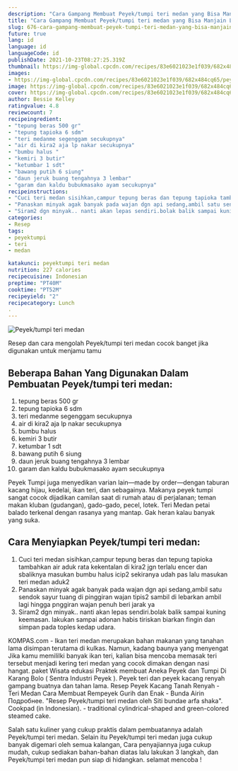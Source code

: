 ```yaml
---
description: "Cara Gampang Membuat Peyek/tumpi teri medan yang Bisa Manjain Lidah"
title: "Cara Gampang Membuat Peyek/tumpi teri medan yang Bisa Manjain Lidah"
slug: 676-cara-gampang-membuat-peyek-tumpi-teri-medan-yang-bisa-manjain-lidah
future: true
lang: id
language: id
languageCode: id
publishDate: 2021-10-23T08:27:25.319Z 
thumbnail: https://img-global.cpcdn.com/recipes/83e6021023e1f039/682x484cq65/peyektumpi-teri-medan-foto-resep-utama.png
images:
- https://img-global.cpcdn.com/recipes/83e6021023e1f039/682x484cq65/peyektumpi-teri-medan-foto-resep-utama.png
image: https://img-global.cpcdn.com/recipes/83e6021023e1f039/682x484cq65/peyektumpi-teri-medan-foto-resep-utama.png
cover: https://img-global.cpcdn.com/recipes/83e6021023e1f039/682x484cq65/peyektumpi-teri-medan-foto-resep-utama.png
author: Bessie Kelley
ratingvalue: 4.8
reviewcount: 7
recipeingredient:
- "tepung beras 500 gr"
- "tepung tapioka 6 sdm"
- "teri medanme segenggam secukupnya"
- "air di kira2 aja lp nakar secukupnya"
- "bumbu halus "
- "kemiri 3 butir"
- "ketumbar 1 sdt"
- "bawang putih 6 siung"
- "daun jeruk buang tengahnya 3 lembar"
- "garam dan kaldu bubukmasako ayam secukupnya"
recipeinstructions:
- "Cuci teri medan sisihkan,campur tepung beras dan tepung tapioka tambahkan air aduk rata kekentalan di kira2 jgn terlalu encer dan sbaliknya masukan bumbu halus icip2 sekiranya udah pas lalu masukan teri medan aduk2"
- "Panaskan minyak agak banyak pada wajan dgn api sedang,ambil satu sendok sayur tuang di pinggiran wajan tipis2 sambil di lebarkan ambil lagi hingga pnggiran wajan penuh beri jarak ya"
- "Siram2 dgn minyak.. nanti akan lepas sendiri.bolak balik sampai kuning keemasan. lakukan sampai adonan habis tiriskan biarkan fingin dan simpan pada toples kedap udara."
categories:
- Resep
tags:
- peyektumpi
- teri
- medan

katakunci: peyektumpi teri medan 
nutrition: 227 calories
recipecuisine: Indonesian
preptime: "PT40M"
cooktime: "PT52M"
recipeyield: "2"
recipecategory: Lunch
. 
---
```



![Peyek/tumpi teri medan](https://img-global.cpcdn.com/recipes/83e6021023e1f039/682x484cq65/peyektumpi-teri-medan-foto-resep-utama.png)

Resep dan cara mengolah  Peyek/tumpi teri medan cocok banget jika digunakan untuk menjamu tamu

<!--inarticleads1-->

## Beberapa Bahan Yang Digunakan Dalam Pembuatan Peyek/tumpi teri medan:

1. tepung beras 500 gr
1. tepung tapioka 6 sdm
1. teri medanme segenggam secukupnya
1. air di kira2 aja lp nakar secukupnya
1. bumbu halus 
1. kemiri 3 butir
1. ketumbar 1 sdt
1. bawang putih 6 siung
1. daun jeruk buang tengahnya 3 lembar
1. garam dan kaldu bubukmasako ayam secukupnya

Peyek Tumpi juga menyedikan varian lain—made by order—dengan taburan kacang hijau, kedelai, ikan teri, dan sebagainya. Makanya peyek tumpi sangat cocok dijadikan camilan saat di rumah atau di perjalanan; teman makan kluban (gudangan), gado-gado, pecel, lotek. Teri Medan petai balado terkenal dengan rasanya yang mantap. Gak heran kalau banyak yang suka. 

<!--inarticleads2-->

## Cara Menyiapkan Peyek/tumpi teri medan:

1. Cuci teri medan sisihkan,campur tepung beras dan tepung tapioka tambahkan air aduk rata kekentalan di kira2 jgn terlalu encer dan sbaliknya masukan bumbu halus icip2 sekiranya udah pas lalu masukan teri medan aduk2
1. Panaskan minyak agak banyak pada wajan dgn api sedang,ambil satu sendok sayur tuang di pinggiran wajan tipis2 sambil di lebarkan ambil lagi hingga pnggiran wajan penuh beri jarak ya
1. Siram2 dgn minyak.. nanti akan lepas sendiri.bolak balik sampai kuning keemasan. lakukan sampai adonan habis tiriskan biarkan fingin dan simpan pada toples kedap udara.


KOMPAS.com - Ikan teri medan merupakan bahan makanan yang tanahan lama disimpan terutama di kulkas. Namun, kadang baunya yang menyengat Jika kamu memililki banyak ikan teri, kalian bisa mencoba memasak teri tersebut menjadi kering teri medan yang cocok dimakan dengan nasi hangat. paket Wisata edukasi Praktek membuat Aneka Peyek dan Tumpi Di Karang Bolo ( Sentra Industri Peyek ). Peyek teri dan peyek kacang renyah gampang buatnya dan tahan lama. Resep Peyek Kacang Tanah Renyah - Teri Medan Cara Membuat Rempeyek Gurih dan Enak - Bunda Airin Подробнее. &#34;Resep Peyek/tumpi teri medan oleh Siti bundae arfa shaka&#34;. Cookpad (in Indonesian). - traditional cylindrical-shaped and green-colored steamed cake. 

Salah satu kuliner yang cukup praktis dalam pembuatannya adalah  Peyek/tumpi teri medan. Selain itu  Peyek/tumpi teri medan  juga cukup banyak digemari oleh semua kalangan, Cara penyajiannya juga cukup mudah, cukup sediakan bahan-bahan diatas lalu lakukan 3 langkah, dan  Peyek/tumpi teri medan  pun siap di hidangkan. selamat mencoba !
